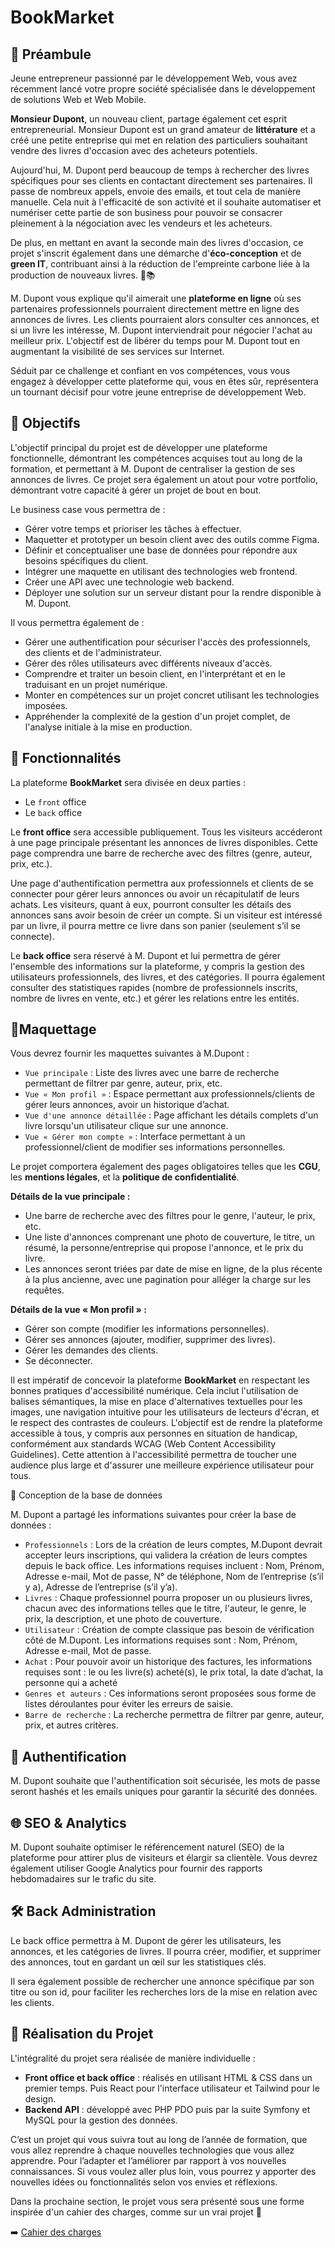 # BookMarket

## 📖 Préambule

Jeune entrepreneur passionné par le développement Web, vous avez récemment lancé votre propre société spécialisée dans le développement de solutions Web et Web Mobile.

**Monsieur Dupont**, un nouveau client, partage également cet esprit entrepreneurial. Monsieur Dupont est un grand amateur de **littérature** et a créé une petite entreprise qui met en relation des particuliers souhaitant vendre des livres d'occasion avec des acheteurs potentiels.

Aujourd'hui, M. Dupont perd beaucoup de temps à rechercher des livres spécifiques pour ses clients en contactant directement ses partenaires. Il passe de nombreux appels, envoie des emails, et tout cela de manière manuelle. Cela nuit à l'efficacité de son activité et il souhaite automatiser et numériser cette partie de son business pour pouvoir se consacrer pleinement à la négociation avec les vendeurs et les acheteurs. 

De plus, en mettant en avant la seconde main des livres d'occasion, ce projet s'inscrit également dans une démarche d'**éco-conception** et de **green IT**, contribuant ainsi à la réduction de l'empreinte carbone liée à la production de nouveaux livres. 🌱📚

M. Dupont vous explique qu'il aimerait une **plateforme en ligne** où ses partenaires professionnels pourraient directement mettre en ligne des annonces de livres. Les clients pourraient alors consulter ces annonces, et si un livre les intéresse, M. Dupont interviendrait pour négocier l'achat au meilleur prix. L'objectif est de libérer du temps pour M. Dupont tout en augmentant la visibilité de ses services sur Internet. 

Séduit par ce challenge et confiant en vos compétences, vous vous engagez à développer cette plateforme qui, vous en êtes sûr, représentera un tournant décisif pour votre jeune entreprise de développement Web.

## 🎯 Objectifs

L'objectif principal du projet est de développer une plateforme fonctionnelle, démontrant les compétences acquises tout au long de la formation, et permettant à M. Dupont de centraliser la gestion de ses annonces de livres. Ce projet sera également un atout pour votre portfolio, démontrant votre capacité à gérer un projet de bout en bout.

Le business case vous permettra de :
* Gérer votre temps et prioriser les tâches à effectuer.
* Maquetter et prototyper un besoin client avec des outils comme Figma.
* Définir et conceptualiser une base de données pour répondre aux besoins spécifiques du client.
* Intégrer une maquette en utilisant des technologies web frontend.
* Créer une API avec une technologie web backend.
* Déployer une solution sur un serveur distant pour la rendre disponible à M. Dupont.

Il vous permettra également de :
* Gérer une authentification pour sécuriser l'accès des professionnels, des clients et de l'administrateur.
* Gérer des rôles utilisateurs avec différents niveaux d'accès.
* Comprendre et traiter un besoin client, en l'interprétant et en le traduisant en un projet numérique.
* Monter en compétences sur un projet concret utilisant les technologies imposées.
* Appréhender la complexité de la gestion d'un projet complet, de l'analyse initiale à la mise en production.

## 📝 Fonctionnalités

La plateforme **BookMarket** sera divisée en deux parties :
* Le `front` office
* Le `back` office

Le **front office** sera accessible publiquement. Tous les visiteurs accéderont à une page principale présentant les annonces de livres disponibles. Cette page comprendra une barre de recherche avec des filtres (genre, auteur, prix, etc.).

Une page d'authentification permettra aux professionnels et clients de se connecter pour gérer leurs annonces ou avoir un récapitulatif de leurs achats. Les visiteurs, quant à eux, pourront consulter les détails des annonces sans avoir besoin de créer un compte. Si un visiteur est intéressé par un livre, il pourra mettre ce livre dans son panier (seulement s’il se connecte). 

Le **back office** sera réservé à M. Dupont et lui permettra de gérer l'ensemble des informations sur la plateforme, y compris la gestion des utilisateurs professionnels, des livres, et des catégories. Il pourra également consulter des statistiques rapides (nombre de professionnels inscrits, nombre de livres en vente, etc.) et gérer les relations entre les entités.

## 📐Maquettage 

Vous devrez fournir les maquettes suivantes à M.Dupont :
* `Vue principale` : Liste des livres avec une barre de recherche permettant de filtrer par genre, auteur, prix, etc.
* `Vue « Mon profil »` : Espace permettant aux professionnels/clients de gérer leurs annonces, avoir un historique d’achat.
* `Vue d'une annonce détaillée` : Page affichant les détails complets d'un livre lorsqu'un utilisateur clique sur une annonce.
* `Vue « Gérer mon compte »` : Interface permettant à un professionnel/client de modifier ses informations personnelles.

Le projet comportera également des pages obligatoires telles que les **CGU**, les **mentions légales**, et la **politique de confidentialité**.

**Détails de la vue principale :**
* Une barre de recherche avec des filtres pour le genre, l'auteur, le prix, etc.
* Une liste d'annonces comprenant une photo de couverture, le titre, un résumé, la personne/entreprise qui propose l'annonce, et le prix du livre.
* Les annonces seront triées par date de mise en ligne, de la plus récente à la plus ancienne, avec une pagination pour alléger la charge sur les requêtes.

**Détails de la vue « Mon profil » :**
* Gérer son compte (modifier les informations personnelles).
* Gérer ses annonces (ajouter, modifier, supprimer des livres).
* Gérer les demandes des clients.
* Se déconnecter.

Il est impératif de concevoir la plateforme **BookMarket** en respectant les bonnes pratiques d'accessibilité numérique. Cela inclut l'utilisation de balises sémantiques, la mise en place d'alternatives textuelles pour les images, une navigation intuitive pour les utilisateurs de lecteurs d'écran, et le respect des contrastes de couleurs. L'objectif est de rendre la plateforme accessible à tous, y compris aux personnes en situation de handicap, conformément aux standards WCAG (Web Content Accessibility Guidelines). Cette attention à l'accessibilité permettra de toucher une audience plus large et d'assurer une meilleure expérience utilisateur pour tous.

💾 Conception de la base de données

M. Dupont a partagé les informations suivantes pour créer la base de données :

* `Professionnels` : Lors de la création de leurs comptes, M.Dupont devrait accepter leurs inscriptions, qui validera la création de leurs comptes depuis le back office. Les informations requises incluent : Nom, Prénom, Adresse e-mail, Mot de passe, N° de téléphone, Nom de l’entreprise (s’il y a), Adresse de l’entreprise (s’il y’a).
* `Livres` : Chaque professionnel pourra proposer un ou plusieurs livres, chacun avec des informations telles que le titre, l'auteur, le genre, le prix, la description, et une photo de couverture.
* `Utilisateur` : Création de compte classique pas besoin de vérification côté de M.Dupont. Les informations requises sont : Nom, Prénom, Adresse e-mail, Mot de passe.
* `Achat` : Pour pouvoir avoir un historique des factures, les informations requises sont : le ou les livre(s) acheté(s), le prix total, la date d’achat, la personne qui a acheté
* `Genres et auteurs` : Ces informations seront proposées sous forme de listes déroulantes pour éviter les erreurs de saisie.
* `Barre de recherche` : La recherche permettra de filtrer par genre, auteur, prix, et autres critères.

## 🔐 Authentification

M. Dupont souhaite que l'authentification soit sécurisée, les mots de passe seront hashés et les emails uniques pour garantir la sécurité des données.

## 🌐 SEO & Analytics

M. Dupont souhaite optimiser le référencement naturel (SEO) de la plateforme pour attirer plus de visiteurs et élargir sa clientèle. Vous devrez également utiliser Google Analytics pour fournir des rapports hebdomadaires sur le trafic du site.

## 🛠️ Back Administration

Le back office permettra à M. Dupont de gérer les utilisateurs, les annonces, et les catégories de livres. Il pourra créer, modifier, et supprimer des annonces, tout en gardant un œil sur les statistiques clés.

Il sera également possible de rechercher une annonce spécifique par son titre ou son id, pour faciliter les recherches lors de la mise en relation avec les clients.

## 🚀 Réalisation du Projet

L'intégralité du projet sera réalisée de manière individuelle :
* **Front office et back office** : réalisés en utilisant HTML & CSS dans un premier temps. Puis React pour l'interface utilisateur et Tailwind pour le design.
* **Backend API** : développé avec PHP PDO puis par la suite Symfony et MySQL pour la gestion des données.

C’est un projet qui vous suivra tout au long de l’année de formation, que vous allez reprendre à chaque nouvelles technologies que vous allez apprendre. Pour l’adapter et l’améliorer par rapport à vos nouvelles connaissances. Si vous voulez aller plus loin, vous pourrez y apporter des nouvelles idées ou fonctionnalités selon vos envies et réflexions. 

Dans la prochaine section, le projet vous sera présenté sous une forme inspirée d'un cahier des charges, comme sur un vrai projet 💪

➡️ [Cahier des charges](./cahier-des-charges.md)
